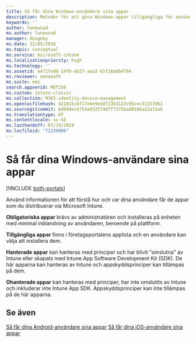 ```yaml
---
title: Så får dina Windows-användare sina appar
description: Metoder för att göra Windows-appar tillgängliga för användare
keywords: ''
author: lenewsad
ms.author: lanewsad
manager: dougeby
ms.date: 12/05/2016
ms.topic: conceptual
ms.service: microsoft-intune
ms.localizationpriority: high
ms.technology: ''
ms.assetid: e471fed8-19f0-4b37-aaa2-65f28a6b4794
ms.reviewer: aanavath
ms.suite: ems
search.appverid: MET150
ms.custom: intune-classic
ms.collection: M365-identity-device-management
ms.openlocfilehash: 421815c6f17e4e9eddf23b3123c95cec51157d61
ms.sourcegitcommit: bd09decb754a832574d7f7375bad0186a22a15ab
ms.translationtype: HT
ms.contentlocale: sv-SE
ms.lasthandoff: 07/19/2019
ms.locfileid: "71239806"
---
```

# <a name="how-your-windows-users-get-their-apps"></a>Så får dina Windows-användare sina appar

[!INCLUDE [both-portals](./includes/note-for-both-portals.md)]

Använd informationen för att förstå hur och var dina användare får de appar som du distribuerar via Microsoft Intune.

**Obligatoriska appar** krävs av administratören och installeras på enheten med minimal inblandning av användaren, beroende på plattform.

**Tillgängliga appar** finns i företagsportalens applista och en användare kan välja att installera dem.

**Hanterade appar** kan hanteras med principer och har blivit "omslutna" av Intune eller skapats med Intune App Software Development Kit (SDK). De här apparna kan hanteras av Intune och appskyddsprinciper kan tillämpas på dem.

**Ohanterade appar** kan hanteras med principer, har inte omslutits av Intune och inkluderar inte Intune App SDK. Appskyddsprinciper kan inte tillämpas på de här apparna.

## <a name="see-also"></a>Se även
[Så får dina Android-användare sina appar](end-user-apps-android.md)
[Så får dina iOS-användare sina appar](end-user-apps-android.md)
